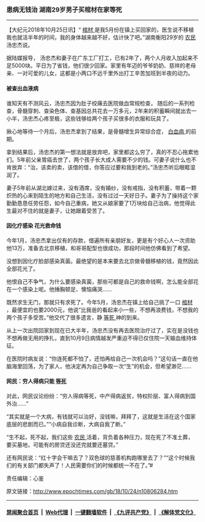 ### 患病无钱治 湖南29岁男子买棺材在家等死
------------------------

<p>
 【大纪元2018年10月25日讯】“
 <a href="http://www.epochtimes.com/gb/tag/%E6%A3%BA%E6%9D%90.html">
  棺材
 </a>
 是我5月份在镇上买回家的，医生说不移植我也就活半年的时间，我的身体越来越不好，估计快了吧。”湖南衡阳29岁的
 <a href="http://www.epochtimes.com/gb/tag/%E5%86%9C%E6%B0%91.html">
  农民
 </a>
 汤忠杰说。
</p>
<p>
 据陆媒报导， 汤忠杰和妻子在广东工厂打工，已有2年了，两个人月收入加起来不足5000块。平日为了省钱，他们很少回家。家里有年迈的爷爷奶奶、慈祥的老母亲、一对可爱的儿女，这都是小两口不远千里外出打工辛苦加班到半夜的动力。
</p>
<h4>
 被查出血液病
</h4>
<p>
 谁知天有不测风云，汤忠杰因为肚子绞痛去医院做血常规检查， 随后的一系列检查，骨髓穿刺、查染色体、查基因总共花去一万多元，2年来的积蓄瞬间就出去一小半，汤忠杰心疼至极，这些钱够给两个孩子买很多的衣服和玩具了。
</p>
<p>
 揪心地等待一个月后，汤忠杰拿到了结果，是骨髓增生异常综合症，
 <a href="http://www.epochtimes.com/gb/tag/%E7%99%BD%E8%A1%80%E7%97%85.html">
  白血病
 </a>
 的前期。
</p>
<p>
 拿到结果后，汤忠杰的第一想法就是放弃吧，家里都这么穷了，真的不忍心拖累他们。5年前父亲胃癌去世了，两个孩子长大成人需要不少的钱。可妻子说什么也不肯放弃：“治，该卖的卖，该借的借，你答应过要和我到老的。”汤忠杰听后眼眶湿润了。
</p>
<p>
 妻子5年前从湖北嫁过来，没有酒席，没有婚纱，没有戒指，没有积蓄，带着一颗炽热的心来到陌生的地方和自己生活，没有过过一天好日子。妻子为了操持这个家勤勤恳恳任劳任怨，如今自己重病，她又从娘家要了1万块给自己治病，他觉得此生最对不住的就是妻子，让她跟着受苦了。
</p>
<h4>
 因化疗感染 花光救命钱
</h4>
<p>
 今年1月，汤忠杰拿出仅有的存款，借遍所有亲朋好友，更是有个好心人一次资助他13万，准备去北京移植，和哥哥配型也很成功，那段时间他仿佛看到了希望。
</p>
<p>
 没想到因化疗脸部感染真菌。最绝望的是本来要去北京做骨髓移植的钱，竟然因此全部花光了。
</p>
<p>
 他恨自己不争气，为什么要感染真菌，那些可都是自己的救命钱啊，怎么能全部花在一个感染上呢。他捶胸顿足、懊恼痛哭……
</p>
<p>
 既然求生无门，那就只有求死了。今年5月，汤忠杰在镇上给自己挑了一口
 <a href="http://www.epochtimes.com/gb/tag/%E6%A3%BA%E6%9D%90.html">
  棺材
 </a>
 ，最便宜的也要2000元，他说“比我爸的看起来小一些，不想再浪费钱，不想我的两个孩子多受苦。”他交代了很多遗言，静
 <a href="http://www.epochtimes.com/gb/tag/%E7%AD%89%E6%AD%BB.html">
  等死
 </a>
 神的到来。
</p>
<p>
 从上一次出院回家到现在已大半年，汤忠杰没有再去医院治疗过了，实在是没钱也不想再做无用的挣扎，直到10月9日病情越发严重迫不得已仅住院一天输血维持体征。
</p>
<p>
 在医院时病友说：“你连死都不怕了，还怕再给自己一次机会吗？”这句话一直在他脑海里回荡，为了家人，他决定再为自己争取一次“生”的机会，但希望渺茫……
</p>
<h4>
 网民：穷人得病只能
 <a href="http://www.epochtimes.com/gb/tag/%E7%AD%89%E6%AD%BB.html">
  等死
 </a>
</h4>
<p>
 对此，网民议论纷纷：“穷人得病等死，中产得病返贫，特权阶层、富人得病到国外治……”
</p>
<p>
 “其实就是一个大病，有钱就可以治好，没钱嘛，拜拜了，这就是生活在这个国家底层的悲剧而已。”“小病自我诊断，大病自我了断。”
</p>
<p>
 “生不起，死不起，我们这些
 <a href="http://www.epochtimes.com/gb/tag/%E5%86%9C%E6%B0%91.html">
  农民
 </a>
 活着，背负着各种压力，现在死了不准土葬，要买墓地，可能有的房贷还没还完就要还墓贷。”
</p>
<p>
 还有网民说：“红十字会干嘛去了？双色球的慈善机构跑哪里去了？”“这个时候我们的有关部门都失声了！人民需要你们的时候都统一不在了。”#
</p>
<p>
 责任编辑：心鉴
</p>

原文链接：http://www.epochtimes.com/gb/18/10/24/n10806284.htm


------------------------
#### [禁闻聚合首页](https://github.com/gfw-breaker/banned-news/blob/master/README.md) &nbsp;|&nbsp; [Web代理](https://github.com/gfw-breaker/open-proxy/blob/master/README.md) &nbsp;|&nbsp; [一键翻墙软件](https://github.com/gfw-breaker/nogfw/blob/master/README.md) &nbsp;|&nbsp; [《九评共产党》](https://github.com/gfw-breaker/9ping.md/blob/master/README.md#九评之一评共产党是什么) &nbsp;|&nbsp; [《解体党文化》](https://github.com/gfw-breaker/jtdwh.md/blob/master/README.md#绪论)